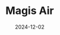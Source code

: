 ---
layout: post
order: 1
title: 'Magis Air'
date: 2024-12-02
project_image: /assets/images/01_magis_air.png
link: https://github.com/imadelro/Magis-Air
tags: [Python, Django, Web Development]
description: "Collaborated with a group of five to create a prototype airline booking system."
---